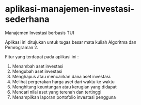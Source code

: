 # aplikasi-manajemen-investasi-sederhana
Manajemen Investasi berbasis TUI

Aplikasi ini ditujukan untuk tugas besar mata kuliah Algoritma dan Pemrograman 2.

Fitur yang terdapat pada aplikasi ini : 
1. Menambah aset investasi
2. Mengubah aset investasi
3. Menghapus atau mencairkan dana aset investasi.
4. Melihat pergerakan harga aset dari waktu ke waktu
5. Menghitung keuntungan atau kerugian yang didapat
6. Mencari nilai aset yang terenah dan tertinggi
7. Menampilkan laporan portofolio investasi pengguna
